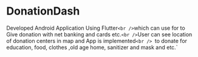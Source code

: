 # DonationDash
Developed Android Application Using Flutter`
  <br />
    `which can use for to Give donation with net banking and cards etc.`
   <br />
  `User can see location of donation centers in map and App is implemented`<br />
   `to donate for education, food, clothes ,old age home, sanitizer and  mask and etc.`


